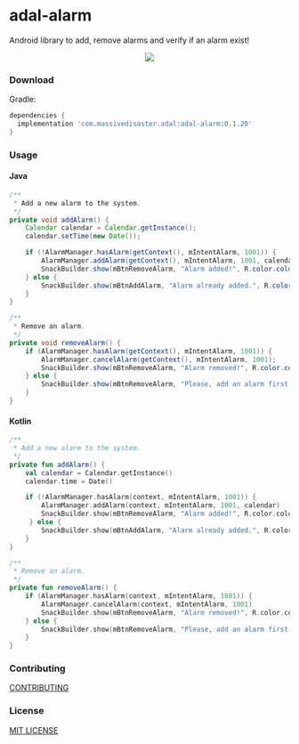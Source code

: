 # adal-alarm
Android library to add, remove alarms and verify if an alarm exist!

<div align="center">
  <img src="art/adal-alarm.gif" />
</div>

### Download

Gradle:

```gradle
dependencies {
  implementation 'com.massivedisaster.adal:adal-alarm:0.1.20'
}
```
### Usage
#### Java
```java
/**
 * Add a new alarm to the system.
 */
private void addAlarm() {
    Calendar calendar = Calendar.getInstance();
    calendar.setTime(new Date());

    if (!AlarmManager.hasAlarm(getContext(), mIntentAlarm, 1001)) {
        AlarmManager.addAlarm(getContext(), mIntentAlarm, 1001, calendar);
        SnackBuilder.show(mBtnRemoveAlarm, "Alarm added!", R.color.colorAccent);
    } else {
        SnackBuilder.show(mBtnAddAlarm, "Alarm already added.", R.color.colorAccent);
    }
}

/**
 * Remove an alarm.
 */
private void removeAlarm() {
    if (AlarmManager.hasAlarm(getContext(), mIntentAlarm, 1001)) {
        AlarmManager.cancelAlarm(getContext(), mIntentAlarm, 1001);
        SnackBuilder.show(mBtnRemoveAlarm, "Alarm removed!", R.color.colorAccent);
    } else {
        SnackBuilder.show(mBtnRemoveAlarm, "Please, add an alarm first!", R.color.colorAccent);
    }
}
```
#### Kotlin
```kotlin
/**
 * Add a new alarm to the system.
 */
private fun addAlarm() {
    val calendar = Calendar.getInstance()
    calendar.time = Date()

    if (!AlarmManager.hasAlarm(context, mIntentAlarm, 1001)) {
        AlarmManager.addAlarm(context, mIntentAlarm, 1001, calendar)
        SnackBuilder.show(mBtnRemoveAlarm, "Alarm added!", R.color.colorAccent)
     } else {
        SnackBuilder.show(mBtnAddAlarm, "Alarm already added.", R.color.colorAccent)
    }
}

/**
 * Remove an alarm.
 */
private fun removeAlarm() {
    if (AlarmManager.hasAlarm(context, mIntentAlarm, 1001)) {
        AlarmManager.cancelAlarm(context, mIntentAlarm, 1001)
        SnackBuilder.show(mBtnRemoveAlarm, "Alarm removed!", R.color.colorAccent)
    } else {
        SnackBuilder.show(mBtnRemoveAlarm, "Please, add an alarm first!", R.color.colorAccent)
    }
}
```

### Contributing
[CONTRIBUTING](../CONTRIBUTING.md)

### License
[MIT LICENSE](../LICENSE.md)
